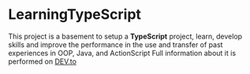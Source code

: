 # LearningTypeScript
This project is a basement to setup a **TypeScript** project, learn, develop skills and improve the performance in the use and transfer of past experiences in OOP, Java, and ActionScript
Full information about it is performed on [DEV.to](https://dev.to/jam65st/setting-up-a-typescript-project-with-intellij-idea-ddg-temp-slug-7192451/)
